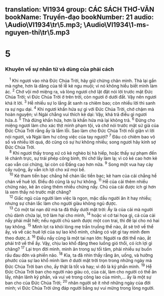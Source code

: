 translation: VI1934
group: CÁC SÁCH THƠ-VĂN
bookName: Truyền-đạo 
bookNumber: 21
audio: \Audio\VI1934\tr\5.mp3; \Audio\VI1934\1-ms-nguyen-thi\tr\5.mp3
-------

<div class="title"><h1>5</h1><h3>Khuyên về sự nhân từ và dùng của phải cách</h3></div>
<span class="verse tr_5_1"> <sup>1</sup> Khi ngươi vào nhà Đức Chúa Trời, hãy giữ chừng chân mình. Thà lại gần mà nghe, hơn là dâng của tế lễ kẻ ngu muội; vì nó không hiểu biết mình làm ác. </span>
<span class="verse tr_5_2"><sup>2</sup> Chớ vội mở miệng ra, và lòng ngươi chớ lật đật nói lời trước mặt Đức Chúa Trời; vì Đức Chúa Trời ở trên trời, còn ngươi ở dưới đất. Vậy nên ngươi khá ít lời. </span>
<span class="verse tr_5_3"><sup>3</sup> Hễ nhiều sự lo lắng ắt sanh ra chiêm bao; còn nhiều lời thì sanh ra sự ngu dại. </span>
<span class="verse tr_5_4"><sup>4</sup> Khi ngươi khấn hứa sự gì với Đức Chúa Trời, chớ chậm mà hoàn nguyện; vì Ngài chẳng vui thích kẻ dại: Vậy, khá trả điều gì ngươi hứa.<a data-toggle="tooltip" data-placement="bottom" title="Thi 66:13-14">⚓</a></span>
<span class="verse tr_5_5"><sup>5</sup> Thà đừng khấn hứa, hơn là khấn hứa mà lại không trả. </span>
<span class="verse tr_5_6"><sup>6</sup> Đừng cho miệng ngươi làm cho xác thịt mình phạm tội, và chớ nói trước mặt sứ giả của Đức Chúa Trời rằng ấy là lầm lỗi. Sao làm cho Đức Chúa Trời nổi giận vì lời nói ngươi, và Ngài làm hư công việc của tay ngươi? </span>
<span class="verse tr_5_7"><sup>7</sup> Đâu có chiêm bao vô số và nhiều lời quá, đó cũng có sự hư không nhiều; song ngươi hãy kính sợ Đức Chúa Trời. <br/></span>
<span class="verse tr_5_8"> <sup>8</sup> Khi ngươi thấy trong xứ có kẻ nghèo bị hà hiếp, hoặc thấy sự phạm đến lẽ chánh trực, sự trái phép công bình, thì chớ lấy làm lạ; vì có kẻ cao hơn kẻ cao vẫn coi chừng, lại còn có Đấng cao hơn nữa. </span>
<span class="verse tr_5_9"><sup>9</sup> Song một vua hay cày cấy ruộng, ấy vẫn ích lợi cho xứ mọi bề. <br/></span>
<span class="verse tr_5_10"> <sup>10</sup> Kẻ tham tiền bạc chẳng hề chán lắc tiền bạc; kẻ ham của cải chẳng hề chán về huê lợi. Điều đó cũng là sự hư không. </span>
<span class="verse tr_5_11"><sup>11</sup> Hễ của cải thêm nhiều chừng nào, kẻ ăn cũng thêm nhiều chừng nấy. Chủ của cải được ích gì hơn là xem thấy nó trước mặt chăng? <br/></span>
<span class="verse tr_5_12"> <sup>12</sup> Giấc ngủ của người làm việc là ngon, mặc dầu người ăn ít hay nhiều; nhưng sự chán lắc làm cho người giàu không ngủ được. <br/></span>
<span class="verse tr_5_13"> <sup>13</sup> Có một tai nạn dữ mà ta đã thấy dưới mặt trời: Ấy là của cải mà người chủ dành chứa lại, trở làm hại cho mình, </span>
<span class="verse tr_5_14"><sup>14</sup> hoặc vì cớ tai họa gì, cả của cải nầy phải mất hết; nếu người chủ sanh được một con trai, thì để lại cho nó hai tay không. </span>
<span class="verse tr_5_15"><sup>15</sup> Mình lọt ra khỏi lòng mẹ trần truồng thể nào, ắt sẽ trở về thể ấy, và về các huê lợi của sự lao khổ mình, chẳng có vật gì tay mình đem theo được.<a data-toggle="tooltip" data-placement="bottom" title="Giop 1:21; Thi 49:17; 1Ti 6:7">⚓</a></span>
<span class="verse tr_5_16"><sup>16</sup> Điều nầy cũng là một tai nạn lớn: Người ra đời thể nào, ắt phải trở về thể ấy. Vậy, chịu lao khổ đặng theo luồng gió thổi, có ích lợi gì chăng? </span>
<span class="verse tr_5_17"><sup>17</sup> Lại trọn đời mình, mình ăn trong sự tối tăm, phải nhiều sự buồn rầu đau đớn và phiền não. </span>
<span class="verse tr_5_18"><sup>18</sup> Kìa, ta đã nhìn thấy rằng ăn, uống, và hưởng phước của sự lao khổ mình làm ở dưới mặt trời trọn trong những ngày mà Đức Chúa Trời ban cho, ấy thật là tốt và hay; vì đó là kỷ phần mình. </span>
<span class="verse tr_5_19"><sup>19</sup> Hễ Đức Chúa Trời ban cho người nào giàu có, của cải, làm cho người có thế ăn lấy, nhận lãnh kỷ phần, và vui vẻ trong công lao của mình,… ấy là một sự ban cho của Đức Chúa Trời; </span>
<span class="verse tr_5_20"><sup>20</sup> nhân người sẽ ít nhớ những ngày của đời mình; vì Đức Chúa Trời ứng đáp người bằng sự vui mừng trong lòng người. <br/></span>
